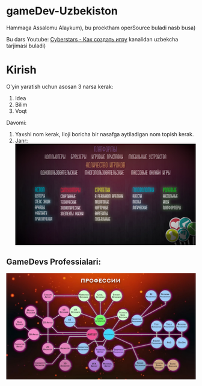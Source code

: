 # gameDev-Uzbekiston

Hammaga Assalomu Alaykum), bu proektham operSource buladi nasb busa)

Bu dars Youtube: [Cyberstars - Как создать игру](https://m.youtube.com/channel/UC6sAHpsU5HJgiy6090fowCg)
kanalidan uzbekcha tarjimasi buladi)

# Kirish
O'yin yaratish uchun asosan 3 narsa kerak:
1. Idea
2. Bilim
3. Voqt

Davomi:
1. Yaxshi nom kerak, Iloji boricha bir nasafga aytiladigan nom topish kerak.
2. Janr: 
![Image](./c263a4c2ecdb87a4785632c6afd8a0bb.png)




## GameDevs Professialari:
![Image](./c391b0a22f5c1e46d62c8274a21ced6e.jpg)
